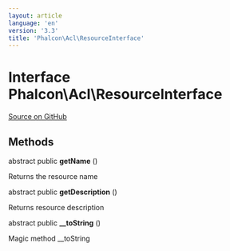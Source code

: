 ```yaml
---
layout: article
language: 'en'
version: '3.3'
title: 'Phalcon\Acl\ResourceInterface'
---
```

# Interface **Phalcon\Acl\ResourceInterface**

<a href="https://github.com/phalcon/cphalcon/tree/v3.3.0/phalcon/acl/resourceinterface.zep" class="btn btn-default btn-sm">Source on GitHub</a>

## Methods
abstract public  **getName** ()

Returns the resource name


abstract public  **getDescription** ()

Returns resource description


abstract public  **__toString** ()

Magic method __toString
